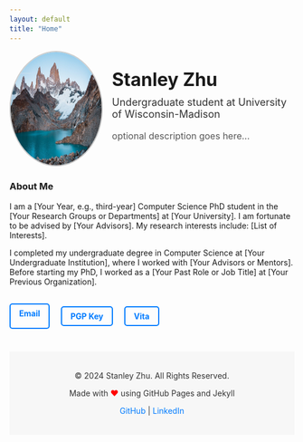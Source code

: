 ```yaml
---
layout: default
title: "Home"
---
```


<div style="display: flex; align-items: center; margin-bottom: 20px;">
  <!-- Profile Photo on the left -->
  <div style="flex: 1; text-align: center;">
    <img src="images/my-photo.jpg" alt="Your Photo" style="border-radius: 50%; width: 200px; height: 200px; border: 2px solid #ccc;">
  </div>

  <!-- Text and Title on the right -->
  <div style="flex: 2; padding-left: 20px;">
    <h1 style="margin: 0; font-size: 32px;">Stanley Zhu</h1>
    <p style="font-size: 18px; color: #333; margin-top: 10px;">Undergraduate student at University of Wisconsin-Madison</p>
    <p style="font-size: 16px; color: #555;">optional description goes here...</p>
  </div>
</div>

<div style="margin-top: 20px;">
  <h3>About Me</h3>
  <p>
    I am a [Your Year, e.g., third-year] Computer Science PhD student in the [Your Research Groups or Departments] 
    at [Your University]. I am fortunate to be advised by [Your Advisors]. My research interests include:
    [List of Interests].
  </p>
  <p>
    I completed my undergraduate degree in Computer Science at [Your Undergraduate Institution], where I worked 
    with [Your Advisors or Mentors]. Before starting my PhD, I worked as a [Your Past Role or Job Title] at 
    [Your Previous Organization].
  </p>
</div>

<div style="display: flex; gap: 20px; margin-top: 30px;">
  <!-- Email Button -->
  <a href="mailto:your-email@example.com" 
     style="text-decoration: none; 
            color: #007bff; 
            border: 2px solid #007bff; 
            padding: 7px 15px; 
            border-radius: 5px; 
            font-weight: bold;">
     Email
  </a>

  <!-- PGP Button -->
  <a href="files/pubkey.txt" 
     style="text-decoration: none; 
            color: #007bff; 
            border: 2px solid #007bff; 
            padding: 7px 15px; 
            border-radius: 5px; 
            font-weight: bold;">
     PGP Key
  </a>

  <!-- CV Button -->
  <a href="files/cv.pdf" 
     style="text-decoration: none; 
            color: #007bff; 
            border: 2px solid #007bff; 
            padding: 7px 15px; 
            border-radius: 5px; 
            font-weight: bold;">
     Vita
</a>
</div>

<!-- Custom Footer -->
<div style="background-color: #f7f7f7; padding: 20px 0; text-align: center; margin-top: 40px; font-size: 14px; color: #333;">
  <p>&copy; 2024 Stanley Zhu. All Rights Reserved.</p>
  <p>Made with <span style="color: red;">&#9829;</span> using GitHub Pages and Jekyll</p>
  <p>
    <a href="https://github.com/yourusername" style="color: #007bff; text-decoration: none;">GitHub</a> | 
    <a href="https://www.linkedin.com/in/your-profile" style="color: #007bff; text-decoration: none;">LinkedIn</a>
  </p>
</div>

